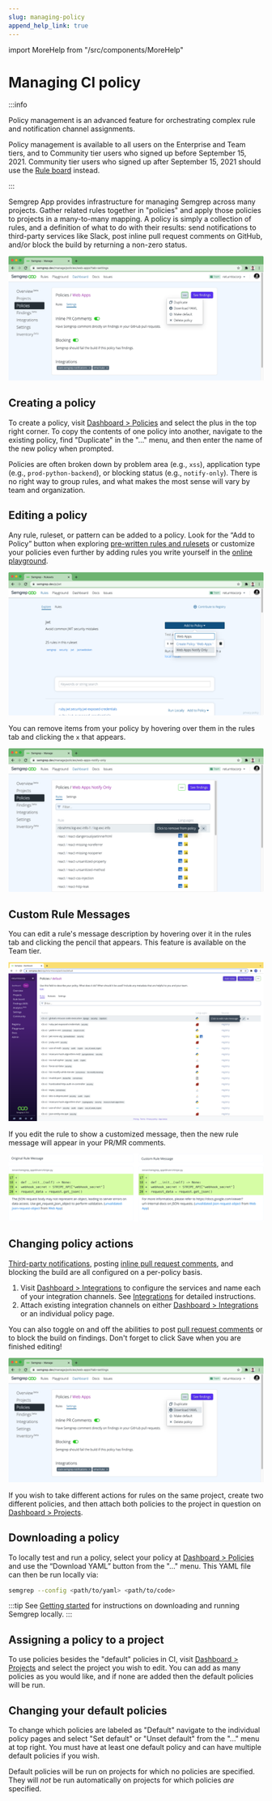 ```yaml
---
slug: managing-policy
append_help_link: true
---
```


import MoreHelp from "/src/components/MoreHelp"

# Managing CI policy

:::info

  Policy management is an advanced feature
  for orchestrating complex
  rule and notification channel assignments.

  Policy management is available to all users on the Enterprise and Team tiers,
  and to Community tier users who signed up before September 15, 2021.
  Community tier users who signed up after September 15, 2021
  should use the [Rule board](rule-board.md) instead.

:::

Semgrep App provides infrastructure for managing Semgrep across many projects. Gather related rules together in "policies" and apply those policies to projects in a many-to-many mapping. A policy is simply a collection of rules, and a definition of what to do with their results: send notifications to third-party services like Slack, post inline pull request comments on GitHub, and/or block the build by returning a non-zero status.

![Policy to notify when results are found but not block the CI build](../img/policy-sample.png "Policy to notify when results are found but not block the CI build")


## Creating a policy

To create a policy, visit [Dashboard > Policies](https://semgrep.dev/manage/policies) and select the plus in the top right corner. To copy the contents of one policy into another, navigate to the existing policy, find "Duplicate" in the "..." menu, and then enter the name of the new policy when prompted.

Policies are often broken down by problem area (e.g., `xss`), application type (e.g., `prod-python-backend`), or blocking status (e.g., `notify-only`). There is no right way to group rules, and what makes the most sense will vary by team and organization.

## Editing a policy

Any rule, ruleset, or pattern can be added to a policy. Look for the “Add to Policy” button when exploring [pre-written rules and rulesets](https://semgrep.dev/explore) or customize your policies even further by adding rules you write yourself in the [online playground](https://semgrep.live).

![A ruleset with an "Add to Policy" button visible](../img/add-ruleset-to-policy.png "A ruleset showing 'Add to Policy'")

You can remove items from your policy by hovering over them in the rules tab and clicking the `x` that appears.

![Policy with disabled rules showing](../img/remove-from-policy.png "Disabling a rule within a ruleset")

## Custom Rule Messages

You can edit a rule's message description by hovering over it in the rules tab and clicking the pencil that appears. This feature is available on the Team tier. 

![Policy with edit rule message showing](../img/edit-rule-message-from-policy.png "Editing a rule message within a ruleset")

If you edit the rule to show a customized message, then the new rule message will appear in your PR/MR comments. 

![PR comment with custom rule message](../img/example-custom-rule-message.png "Comparing with and without custom rule messages")

## Changing policy actions

[Third-party notifications](../notifications/),
posting [inline pull request comments](../notifications/#pull-request-comments),
and blocking the build are all configured on a per-policy basis.

1. Visit [Dashboard > Integrations](https://semgrep.dev/manage/integrations) to configure the services and name each of your integration channels. See [Integrations](../notifications/) for detailed instructions.
2. Attach existing integration channels on either [Dashboard > Integrations](https://semgrep.dev/manage/integrations) or an individual policy page.

You can also toggle on and off the abilities to post [pull request comments](../notifications/#pull-request-comments) or to block the build on findings. Don't forget to click Save when you are finished editing!

![Changing the integrations and actions of a policy](../img/policy-actions.png "Changing the integrations and actions of a policy")

If you wish to take different actions for rules on the same project, create two different policies, and then attach both policies to the project in question on [Dashboard > Projects](https://semgrep.dev/manage/projects).

## Downloading a policy

To locally test and run a policy, select your policy at [Dashboard > Policies](https://semgrep.dev/manage/policies) and use the “Download YAML” button from the "..." menu. This YAML file can then be run locally via:

```bash
semgrep --config <path/to/yaml> <path/to/code>
```

:::tip
See [Getting started](/getting-started/) for instructions on downloading and running Semgrep locally.
:::

## Assigning a policy to a project

To use policies besides the "default" policies in CI, visit [Dashboard > Projects](https://semgrep.dev/manage/projects) and select the project you wish to edit. You can add as many policies as you would like, and if none are added then the default policies will be run.

## Changing your default policies

To change which policies are labeled as "Default" navigate to the individual policy pages and select "Set default" or "Unset default" from the "..." menu at top right. You must have at least one 
default policy and can have multiple default policies if you wish.

Default policies will be run on projects for which no policies are specified. They will _not_ be run automatically on projects for which policies _are_ specified.

<MoreHelp />
